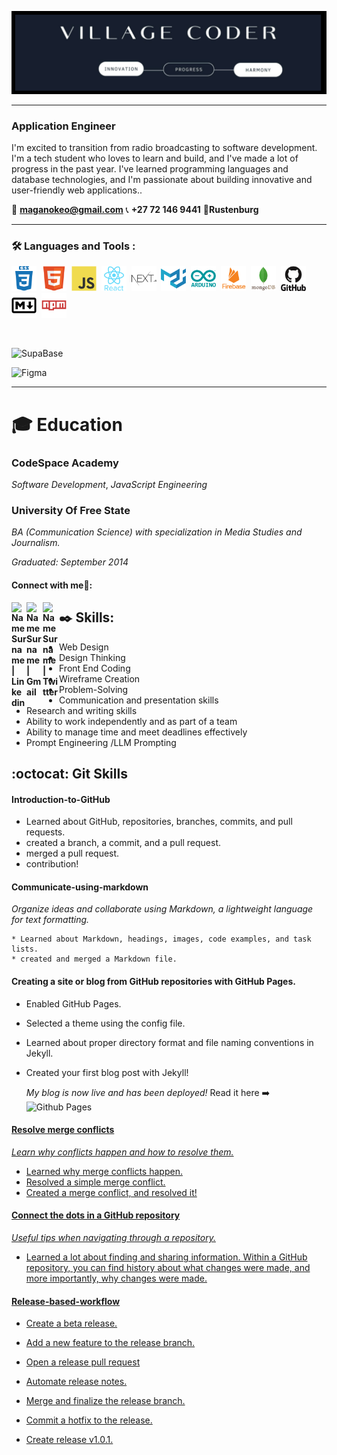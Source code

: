 


![My image](https://github.com/K-Magano/K-Magano/raw/main/header.png)

---

### Application Engineer

I'm excited to transition from radio broadcasting to software development. I'm a tech student who loves to learn and build, and I've made a lot of progress in the past year. I've learned programming languages and database technologies, and I'm passionate about building innovative and user-friendly web applications..

📧 **maganokeo@gmail.com** 📞 **+27 72 146 9441**  📍**Rustenburg**


---

### :hammer_and_wrench: Languages and Tools :
<div>
    <img src="https://github.com/devicons/devicon/blob/master/icons/css3/css3-plain-wordmark.svg"  title="CSS3" alt="CSS" width="40" height="40"/>&nbsp;
  <img src="https://github.com/devicons/devicon/blob/master/icons/html5/html5-original.svg" title="HTML5" alt="HTML" width="40" height="40"/>&nbsp;
  <img src="https://github.com/devicons/devicon/blob/master/icons/javascript/javascript-original.svg" title="JavaScript" alt="JavaScript" width="40" height="40"/>&nbsp;
  <img src="https://github.com/devicons/devicon/blob/master/icons/react/react-original-wordmark.svg" title="React" alt="React" width="40" height="40"/>&nbsp;
  <img src="https://github.com/devicons/devicon/blob/master/icons/nextjs/nextjs-original-wordmark.svg" title="Nextjs" alt="Nextjs" width="40" height="40"/>&nbsp;
  <img src="https://github.com/devicons/devicon/blob/master/icons/materialui/materialui-original.svg" title="Material UI" alt="Material UI" width="40" height="40"/>&nbsp;
<img src ="https://github.com/devicons/devicon/blob/master/icons/arduino/arduino-original-wordmark.svg" title="Arduino" alt="Arduino" width="40" height="40"/>&nbsp;
  <img src="https://github.com/devicons/devicon/blob/master/icons/firebase/firebase-plain-wordmark.svg" title="Firebase" alt="Firebase" width="40" height="40"/>&nbsp;
   <img src="https://github.com/devicons/devicon/blob/master/icons/mongodb/mongodb-original-wordmark.svg" title="Mongodb" alt="Mongodb" width="40" height="40"/>&nbsp;
  <img src="https://github.com/devicons/devicon/blob/master/icons/github/github-original-wordmark.svg" title="Github" alt="Github" width="40" height="40"/>&nbsp;
  <img src="https://github.com/devicons/devicon/blob/master/icons/markdown/markdown-original.svg" title="Markdown" alt="Markdown" width="40" height="40"/>&nbsp;
  <img src="https://github.com/devicons/devicon/blob/master/icons/npm/npm-original-wordmark.svg" title="NPM" alt="npm" width="40" height="40"/>&nbsp;
  
&nbsp;
  
  ![SupaBase](https://img.shields.io/badge/-SupaBase-black?style=flat-circle&logo=Supabase)
  
  ![Figma](https://img.shields.io/badge/-Figma-181717?style=flat-circle&logo=Figma)


----------

# 🎓 Education

### CodeSpace Academy 
*Software Development*, 
*JavaScript Engineering*

### University Of Free State
*BA (Communication Science) with specialization in Media Studies and Journalism.* 

*Graduated: September 2014*  

<td>
<h4> Connect with me🤝: <h4>
  </hr>
  <a href="https://www.linkedin.com/in/keorapetse-magano-320ab538//">
   <img align="left" alt=" Name Surname  | Linkedin" width="24px" src="https://www.vectorlogo.zone/logos/linkedin/linkedin-icon.svg" />
  </a>
  <a href="mailto:maganokeo@gmail.com">
    <img align="left" alt="Name Surname  | Gmail" width="26px" src="https://www.vectorlogo.zone/logos/gmail/gmail-icon.svg" />
  </a>
  <a href="https://twitter.com/VillagePrincezz">
    <img align="left" alt="Name Surname | Twitter" width="26px" src="https://www.vectorlogo.zone/logos/twitter/twitter-official.svg" />
  </a>

</td>

## ✒️ Skills:
- Web Design 
- Design Thinking
- Front End Coding
- Wireframe Creation
- Problem-Solving 
- Communication and presentation skills
- Research and writing skills
- Ability to work independently and as part of a team
- Ability to manage time and meet deadlines effectively
- Prompt Engineering /LLM Prompting

  
## :octocat: Git Skills

#### Introduction-to-GitHub 
   * Learned about GitHub, repositories, branches, commits, and pull requests.
   * created a branch, a commit, and a pull request.
   * merged a pull request.
   * contribution! 
 
 #### Communicate-using-markdown

*Organize ideas and collaborate using Markdown, a lightweight language for text formatting.*

    * Learned about Markdown, headings, images, code examples, and task lists.
    * created and merged a Markdown file.

#### Creating a site or blog from GitHub repositories with GitHub Pages.

*  Enabled GitHub Pages.
* Selected a theme using the config file.
* Learned about proper directory format and file naming conventions in Jekyll.
* Created your first blog post with Jekyll!

  *My blog is now live and has been deployed!* 
     Read it here  ➡️ ![Github Pages](https://img.shields.io/badge/-Github-black?style=flat-circle&logo=Github)   <a href="https://k-magano.github.io/skills-github-pages/2023/09/08/As-The-Empire-grows.html">

#### Resolve merge conflicts
  *Learn why conflicts happen and how to resolve them.*

* Learned why merge conflicts happen.
* Resolved a simple merge conflict.
* Created a merge conflict, and resolved it!


#### Connect the dots in a GitHub repository
*Useful tips when navigating through a repository.*

 - Learned a lot about finding and sharing information. Within a GitHub repository, you can find history about what changes were made, and more importantly, why changes were made.

#### Release-based-workflow

* Create a beta release.
* Add a new feature to the release branch.
* Open a release pull request
* Automate release notes.
* Merge and finalize the release branch.
* Commit a hotfix to the release.
* Create release v1.0.1.
  



  <br>
  

